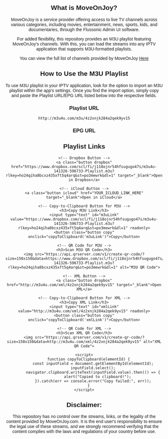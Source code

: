 ## What is MoveOnJoy?

MoveOnJoy is a service provider offering access to live TV channels across various categories, including movies, entertainment, news, sports, kids, and documentaries, through the Flussonic Admin UI software.

For added flexibility, this repository provides an M3U playlist featuring MoveOnJoy's channels. With this, you can load the streams into any IPTV application that supports M3U-formatted playlists.


You can view the full list of channels provided by MoveOnJoy [Here](https://github.com/DisabledAbel/Moveonjoy-m3u-reboot/blob/main/Channel-list)


## How to Use the M3U Playlist

To use M3U playlist in your IPTV application, look for the option to import an M3U playlist within the app's settings. Once you find the import option, simply copy and paste the Playlist URL/EPG URL listed below into the respective fields.

### Playlist URL
    http://m3u4u.com/m3u/4z2xnjk284a2qek9yv15

### EPG URL<!DOCTYPE html>
<html lang="en">
<head>
    <meta charset="UTF-8">
    <meta name="viewport" content="width=device-width, initial-scale=1.0">
    <title>M3U & XML Helper</title>
    <style>
        body { font-family: Arial, sans-serif; text-align: center; margin: 20px; }
        .button { display: inline-block; padding: 12px 24px; font-size: 16px; color: white; text-decoration: none; border-radius: 5px; font-weight: bold; margin: 10px; }
        .dropbox { background-color: #007ee5; }
        .icloud { background-color: #0071e3; }
        .copy { background-color: #28a745; border: none; cursor: pointer; }
        .copy:hover { background-color: #218838; }
        input { width: 80%; padding: 10px; margin: 10px 0; text-align: center; }
    </style>
</head>
<body>
    <h2>Playlist Links</h2>
    
    <!-- Dropbox Button -->
    <a class="button dropbox" href="https://www.dropbox.com/scl/fi/j118ojnr54hfsugugo47s/m3u4u-141326-596733-Playlist.m3u?rlkey=ho24qiha8bcxz435xft5q4arq&st=po3mewrk&dl=1" target="_blank">Open in Dropbox</a>
    
    <!-- iCloud Button -->
    <a class="button icloud" href="YOUR_ICLOUD_LINK_HERE" target="_blank">Open in iCloud</a>
    
    <!-- Copy-to-Clipboard Button for M3U -->
    <h3>Copy M3U Link</h3>
    <input type="text" id="m3uLink" value="https://www.dropbox.com/scl/fi/j118ojnr54hfsugugo47s/m3u4u-141326-596733-Playlist.m3u?rlkey=ho24qiha8bcxz435xft5q4arq&st=po3mewrk&dl=1" readonly>
    <button class="button copy" onclick="copyToClipboard('m3uLink')">Copy</button>
    
    <!-- QR Code for M3U -->
    <h3>Scan M3U QR Code</h3>
    <img src="https://api.qrserver.com/v1/create-qr-code/?size=150x150&data=https://www.dropbox.com/scl/fi/j118ojnr54hfsugugo47s/m3u4u-141326-596733-Playlist.m3u?rlkey=ho24qiha8bcxz435xft5q4arq&st=po3mewrk&dl=1" alt="M3U QR Code">
    
    <!-- XML Button -->
    <a class="button dropbox" href="http://m3u4u.com/xml/4z2xnjk284a2qek9yv15" target="_blank">Open XML</a>
    
    <!-- Copy-to-Clipboard Button for XML -->
    <h3>Copy XML Link</h3>
    <input type="text" id="xmlLink" value="http://m3u4u.com/xml/4z2xnjk284a2qek9yv15" readonly>
    <button class="button copy" onclick="copyToClipboard('xmlLink')">Copy</button>
    
    <!-- QR Code for XML -->
    <h3>Scan XML QR Code</h3>
    <img src="https://api.qrserver.com/v1/create-qr-code/?size=150x150&data=http://m3u4u.com/xml/4z2xnjk284a2qek9yv15" alt="XML QR Code">
    
    <script>
        function copyToClipboard(elementId) {
            const inputField = document.getElementById(elementId);
            inputField.select();
            navigator.clipboard.writeText(inputField.value).then(() => {
                alert("Copied to clipboard!");
            }).catch(err => console.error("Copy failed:", err));
        }
    </script>
</body>
</html>



## Disclaimer:

This repository has no control over the streams, links, or the legality of the content provided by MoveOnJoy.com. It is the end user's responsibility to ensure the legal use of these streams, and we strongly recommend verifying that the content complies with the laws and regulations of your country before use.
